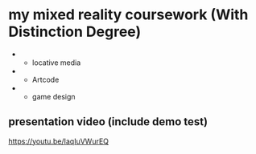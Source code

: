 # my mixed reality coursework  (With Distinction Degree) 
- - locative media
- - Artcode
- - game design
## presentation video (include demo test)
https://youtu.be/IaqIuVWurEQ

